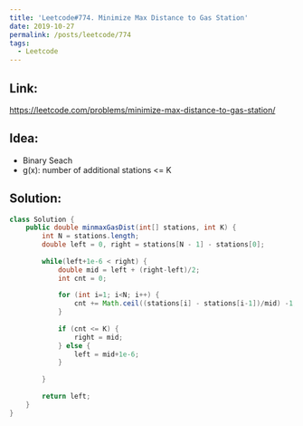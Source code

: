 ```yaml
---
title: 'Leetcode#774. Minimize Max Distance to Gas Station'
date: 2019-10-27
permalink: /posts/leetcode/774
tags:
  - Leetcode
---
```

## Link: ##
https://leetcode.com/problems/minimize-max-distance-to-gas-station/

## Idea: ##
- Binary Seach
- g(x): number of  additional stations <= K

## Solution: ##
```java
class Solution {
    public double minmaxGasDist(int[] stations, int K) {
        int N = stations.length;
        double left = 0, right = stations[N - 1] - stations[0];
        
        while(left+1e-6 < right) {
            double mid = left + (right-left)/2;
            int cnt = 0;
            
            for (int i=1; i<N; i++) {
                cnt += Math.ceil((stations[i] - stations[i-1])/mid) -1;
            }
            
            if (cnt <= K) {
                right = mid;
            } else {
                left = mid+1e-6;
            }
            
        }
    
        return left;
    }
}
```
